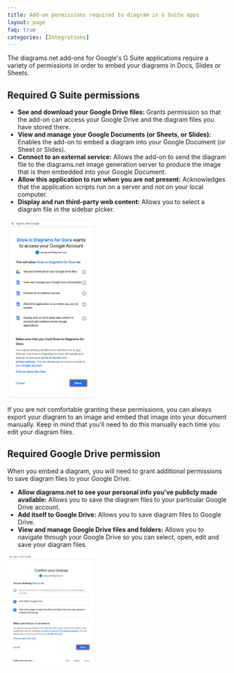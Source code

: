 ```yaml
---
title: Add-on permissions required to diagram in G Suite apps
layout: page
faq: true
categories: [Integrations]
---
```


The diagrams.net add-ons for Google's G Suite applications require a variety of permissions in order to embed your diagrams in Docs, Slides or Sheets.

## Required G Suite permissions

* **See and download your Google Drive files:** Grants permission so that the add-on can access your Google Drive and the diagram files you have stored there.
* **View and manage your Google Documents (or Sheets, or Slides):** Enables the add-on to embed a diagram into your Google Document (or Sheet or Slides).
* **Connect to an external service:** Allows the add-on to send the diagram file to the diagrams.net image generation server to produce the image that is then embedded into your Google Document.
* **Allow this application to run when you are not present:** Acknowledges that the application scripts run on a server and not on your local computer.
* **Display and run third-party web content:** Allows you to select a diagram file in the sidebar picker.

<img src="/assets/img/blog/diagrams-docs-grant-permission.png" width="200" alt="Grant permission for diagrams.net to access your Google Drive files and Google Docs">

If you are not comfortable granting these permissions, you can always export your diagram to an image and embed that image into your document manually. Keep in mind that you'll need to do this manually each time you edit your diagram files.

## Required Google Drive permission

When you embed a diagram, you will need to grant additional permissions to save diagram files to your Google Drive.

* **Allow diagrams.net to see your personal info you've publicly made available:** Allows you to save the diagram files to your particular Google Drive account.
* **Add itself to Google Drive:** Allows you to save diagram files to Google Drive.
* **View and manage Google Drive files and folders:** Allows you to navigate through your Google Drive so you can select, open, edit and save your diagram files.

<img src="/assets/img/blog/google-drive-permissions.png" width="200" alt="Grant permission for diagrams.net to access your Google Drive files and Google Docs">
